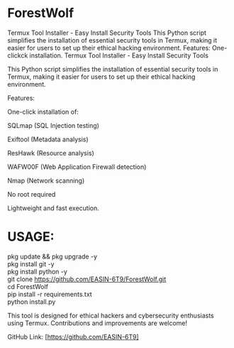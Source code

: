 # ForestWolf
Termux Tool Installer - Easy Install Security Tools  This Python script simplifies the installation of essential security tools in Termux, making it easier for users to set up their ethical hacking environment.  Features:  One-clickck installation.
Termux Tool Installer - Easy Install Security Tools

This Python script simplifies the installation of essential security tools in Termux, making it easier for users to set up their ethical hacking environment.

Features:

One-click installation of:

SQLmap (SQL Injection testing)

Exiftool (Metadata analysis)

ResHawk (Resource analysis)

WAFW00F (Web Application Firewall detection)

Nmap (Network scanning)


No root required

Lightweight and fast execution.

# USAGE:
pkg update && pkg upgrade -y <br>
pkg install git -y <br>
pkg install python -y <br>
git clone https://github.com/EASIN-6T9/ForestWolf.git <br>
cd ForestWolf <br>
pip install -r requirements.txt <br>
python install.py <br>

This tool is designed for ethical hackers and cybersecurity enthusiasts using Termux. Contributions and improvements are welcome!

GitHub Link: [https://github.com/EASIN-6T9]

